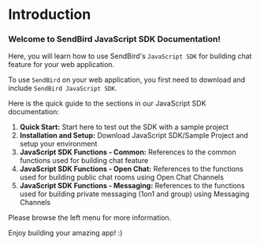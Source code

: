 Introduction
=============
### Welcome to SendBird JavaScript SDK Documentation!

Here, you will learn how to use SendBird's `JavaScript SDK` for building chat feature for your web application.

To use `SendBird` on your web application, you first need to download and include `SendBird JavaScript SDK`.

Here is the quick guide to the sections in our JavaScript SDK documentation:

1. **Quick Start:** Start here to test out the SDK with a sample project
2. **Installation and Setup:** Download JavaScript SDK/Sample Project and setup your environment
3. **JavaScript SDK Functions - Common:** References to the common functions used for building chat feature
4. **JavaScript SDK Functions - Open Chat:** References to the functions used for building public chat rooms using Open Chat Channels
5. **JavaScript SDK Functions - Messaging:** References to the functions used for building private messaging (1on1 and group) using Messaging Channels

Please browse the left menu for more information.

Enjoy building your amazing app! :)
